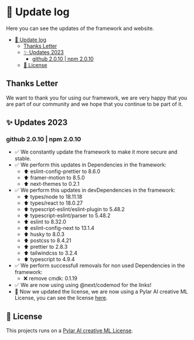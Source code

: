 # 🚀 Update log

Here you can see the updates of the framework and website.

- [🚀 Update log](#-update-log)
  - [Thanks Letter](#thanks-letter)
  - [✨ Updates 2023](#-updates-2023)
    - [github 2.0.10 | npm 2.0.10](#github-2010--npm-2010)
  - [📝 License](#-license)

## Thanks Letter

We want to thank you for using our framework, we are very happy that you are part of our community and we hope that you continue to be part of it.

## ✨ Updates 2023

### github 2.0.10 | npm 2.0.10

- ✅ We constantly update the framework to make it more secure and stable.
- ✅ We perform this updates in Dependencies in the framework:
  - ⬆️ eslint-config-prettier to 8.6.0
  - ⬆️ framer-motion to 8.5.0
  - ⬆️ next-themes to 0.2.1
- ✅ We perform this updates in devDependencies in the framework:
  - ⬆️ types/node to 18.11.18
  - ⬆️ types/react to 18.0.27
  - ⬆️ typescript-eslint/eslint-plugin to 5.48.2
  - ⬆️ typescript-eslint/parser to 5.48.2
  - ⬆️ eslint to 8.32.0
  - ⬆️ eslint-config-next to 13.1.4
  - ⬆️ husky to 8.0.3
  - ⬆️ postcss to 8.4.21
  - ⬆️ prettier to 2.8.3
  - ⬆️ tailwindcss to 3.2.4
  - ⬆️ typescript to 4.9.4
- ✅ We perform successfull removals for non used Dependencies in the framework:
  - ❌ remove cmdk: 0.1.19
- ✅ We are now using using @next/codemod for the links!
- 📝 Now we updated the license, we are now using a Pylar AI creative ML License, you can see the license [here](https://huggingface.co/spaces/superdatas/LICENSE).

## 📝 License

This projects runs on a [Pylar AI creative ML License](https://huggingface.co/spaces/superdatas/LICENSE).
